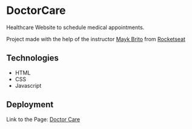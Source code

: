# DoctorCare

Healthcare Website to schedule medical appointments.

Project made with the help of the instructor [Mayk Brito](https://github.com/maykbrito) from [Rocketseat](https://github.com/Rocketseat)

## Technologies

-  HTML
-  CSS
-  Javascript

## Deployment

Link to the Page: [Doctor Care](https://guilhermerocha0.github.io/doctor-care/)

